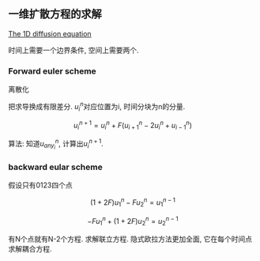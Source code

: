 

## 一维扩散方程的求解

[The 1D diffusion equation](https://hplgit.github.io/num-methods-for-PDEs/doc/pub/diffu/sphinx/._main_diffu001.html)

时间上需要一个边界条件, 空间上需要两个.

### Forward euler scheme

离散化

把求导换成有限差分. $u_i^n$对应位置为i, 时间分块为n的分量.

$$
u_{i}^{n+1}=u_{i}^{n}+F\left(u_{i+1}^{n}-2 u_{i}^{n}+u_{i-1}^{n}\right)
$$

算法: 知道$u_{any_i}^n$, 计算出$u_i^{n+1}$.

### backward eular scheme

假设只有0123四个点

$$
(1+2 F) u_{1}^{n}-F u_{2}^{n}=u_{1}^{n-1}
$$

$$
-F u_{1}^{n}+(1+2 F) u_{2}^{n}=u_{2}^{n-1}
$$

有N个点就有N-2个方程. 求解联立方程. 隐式欧拉方法更加全面, 它在每个时间点求解耦合方程.


